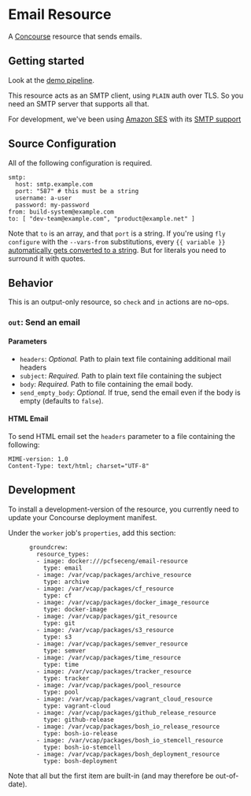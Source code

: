 # Email Resource

A [Concourse](http://concourse.ci) resource that sends emails.

## Getting started
Look at the [demo pipeline](https://github.com/pivotal-cf/email-resource/blob/master/ci/demo-pipeline.yml).

This resource acts as an SMTP client, using `PLAIN` auth over TLS.  So you need an SMTP server that supports all that.

For development, we've been using [Amazon SES](https://aws.amazon.com/ses/) with its [SMTP support](http://docs.aws.amazon.com/ses/latest/DeveloperGuide/smtp-credentials.html)

## Source Configuration
All of the following configuration is required.
```
smtp:
  host: smtp.example.com
  port: "587" # this must be a string
  username: a-user
  password: my-password
from: build-system@example.com
to: [ "dev-team@example.com", "product@example.net" ]
```
Note that `to` is an array, and that `port` is a string.
If you're using `fly configure` with the `--vars-from` substitutions, every `{{ variable }}` 
[automatically gets converted to a string](http://concourse.ci/fly-cli.html).
But for literals you need to surround it with quotes.

## Behavior

This is an output-only resource, so `check` and `in` actions are no-ops.

### `out`: Send an email

#### Parameters

* `headers`: *Optional.* Path to plain text file containing additional mail headers
* `subject`: *Required.* Path to plain text file containing the subject
* `body`: *Required.* Path to file containing the email body.
* `send_empty_body`: *Optional.* If true, send the email even if the body is empty (defaults to `false`).

#### HTML Email

To send HTML email set the `headers` parameter to a file containing the following:

```
MIME-version: 1.0
Content-Type: text/html; charset="UTF-8"
```

## Development
To install a development-version of the resource, you currently need to update your Concourse deployment manifest.

Under the `worker` job's `properties`, add this section:
```
      groundcrew:
        resource_types:
        - image: docker:///pcfseceng/email-resource
          type: email
        - image: /var/vcap/packages/archive_resource
          type: archive
        - image: /var/vcap/packages/cf_resource
          type: cf
        - image: /var/vcap/packages/docker_image_resource
          type: docker-image
        - image: /var/vcap/packages/git_resource
          type: git
        - image: /var/vcap/packages/s3_resource
          type: s3
        - image: /var/vcap/packages/semver_resource
          type: semver
        - image: /var/vcap/packages/time_resource
          type: time
        - image: /var/vcap/packages/tracker_resource
          type: tracker
        - image: /var/vcap/packages/pool_resource
          type: pool
        - image: /var/vcap/packages/vagrant_cloud_resource
          type: vagrant-cloud
        - image: /var/vcap/packages/github_release_resource
          type: github-release
        - image: /var/vcap/packages/bosh_io_release_resource
          type: bosh-io-release
        - image: /var/vcap/packages/bosh_io_stemcell_resource
          type: bosh-io-stemcell
        - image: /var/vcap/packages/bosh_deployment_resource
          type: bosh-deployment
```

Note that all but the first item are built-in (and may therefore be out-of-date).
